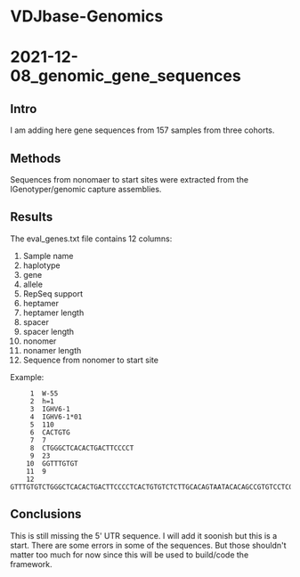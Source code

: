 # VDJbase-Genomics
# 2021-12-08_genomic_gene_sequences
## Intro
I am adding here gene sequences from 157 samples from three cohorts.

## Methods
Sequences from nonomaer to start sites were extracted from the IGenotyper/genomic capture assemblies. 

## Results
The eval_genes.txt file contains 12 columns:
1. Sample name
2. haplotype
3. gene
4. allele
5. RepSeq support
6. heptamer
7. heptamer length
8. spacer
9. spacer length
10. nonomer
11. nonamer length
12. Sequence from nonomer to start site

Example:
```
     1	W-55
     2	h=1
     3	IGHV6-1
     4	IGHV6-1*01
     5	110
     6	CACTGTG
     7	7
     8	CTGGGCTCACACTGACTTCCCCT
     9	23
    10	GGTTTGTGT
    11	9
    12	GTTTGTGTCTGGGCTCACACTGACTTCCCCTCACTGTGTCTCTTGCACAGTAATACACAGCCGTGTCCTCGGGAGTCACAGAGTTCAGCTGCAGGGAGAACTGGTTCTTGGATGTGTCTGGGTTGATGGTTATTCGACTTTTCACAGATACTGCATAATCATTATACCACTTGGACCTGTAGTATGTCCTTCCCAGCCACTCAAGGCCTCTCGATGGGGACTGCCTGATCCAGTTCCAAGCAGCACTGTTGCTAGAGACACTGTCCCCGGAGATGGCACAGGTGAGTGAGAGGGTCTGCGAGGGCTTCACCAGTCCTGGACCTGACTGCTGCAGCTGTACCTGTGACAGGACACCTGGAGACAAAAGGAAACAGCAAAGTGAAACACCCCTCAGTCTGTGAATGCTGCTGTGAATACGGCATCTCCCTGACACTGACCCCATGGGAGGCCCAGCACGGGCAGGAAGATGAGGAAGGAGACAGACA
```

## Conclusions
This is still missing the 5' UTR sequence. I will add it soonish but this is a start. There are some errors in some of the sequences. But those shouldn't matter too much for now since this will be used to build/code the framework.

